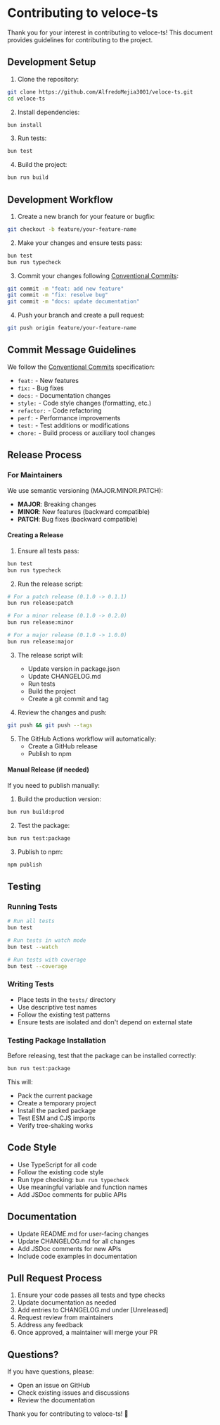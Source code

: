 # Contributing to veloce-ts

Thank you for your interest in contributing to veloce-ts! This document provides guidelines for contributing to the project.

## Development Setup

1. Clone the repository:
```bash
git clone https://github.com/AlfredoMejia3001/veloce-ts.git
cd veloce-ts
```

2. Install dependencies:
```bash
bun install
```

3. Run tests:
```bash
bun test
```

4. Build the project:
```bash
bun run build
```

## Development Workflow

1. Create a new branch for your feature or bugfix:
```bash
git checkout -b feature/your-feature-name
```

2. Make your changes and ensure tests pass:
```bash
bun test
bun run typecheck
```

3. Commit your changes following [Conventional Commits](https://www.conventionalcommits.org/):
```bash
git commit -m "feat: add new feature"
git commit -m "fix: resolve bug"
git commit -m "docs: update documentation"
```

4. Push your branch and create a pull request:
```bash
git push origin feature/your-feature-name
```

## Commit Message Guidelines

We follow the [Conventional Commits](https://www.conventionalcommits.org/) specification:

- `feat:` - New features
- `fix:` - Bug fixes
- `docs:` - Documentation changes
- `style:` - Code style changes (formatting, etc.)
- `refactor:` - Code refactoring
- `perf:` - Performance improvements
- `test:` - Test additions or modifications
- `chore:` - Build process or auxiliary tool changes

## Release Process

### For Maintainers

We use semantic versioning (MAJOR.MINOR.PATCH):

- **MAJOR**: Breaking changes
- **MINOR**: New features (backward compatible)
- **PATCH**: Bug fixes (backward compatible)

#### Creating a Release

1. Ensure all tests pass:
```bash
bun test
bun run typecheck
```

2. Run the release script:
```bash
# For a patch release (0.1.0 -> 0.1.1)
bun run release:patch

# For a minor release (0.1.0 -> 0.2.0)
bun run release:minor

# For a major release (0.1.0 -> 1.0.0)
bun run release:major
```

3. The release script will:
   - Update version in package.json
   - Update CHANGELOG.md
   - Run tests
   - Build the project
   - Create a git commit and tag

4. Review the changes and push:
```bash
git push && git push --tags
```

5. The GitHub Actions workflow will automatically:
   - Create a GitHub release
   - Publish to npm

#### Manual Release (if needed)

If you need to publish manually:

1. Build the production version:
```bash
bun run build:prod
```

2. Test the package:
```bash
bun run test:package
```

3. Publish to npm:
```bash
npm publish
```

## Testing

### Running Tests

```bash
# Run all tests
bun test

# Run tests in watch mode
bun test --watch

# Run tests with coverage
bun test --coverage
```

### Writing Tests

- Place tests in the `tests/` directory
- Use descriptive test names
- Follow the existing test patterns
- Ensure tests are isolated and don't depend on external state

### Testing Package Installation

Before releasing, test that the package can be installed correctly:

```bash
bun run test:package
```

This will:
- Pack the current package
- Create a temporary project
- Install the packed package
- Test ESM and CJS imports
- Verify tree-shaking works

## Code Style

- Use TypeScript for all code
- Follow the existing code style
- Run type checking: `bun run typecheck`
- Use meaningful variable and function names
- Add JSDoc comments for public APIs

## Documentation

- Update README.md for user-facing changes
- Update CHANGELOG.md for all changes
- Add JSDoc comments for new APIs
- Include code examples in documentation

## Pull Request Process

1. Ensure your code passes all tests and type checks
2. Update documentation as needed
3. Add entries to CHANGELOG.md under [Unreleased]
4. Request review from maintainers
5. Address any feedback
6. Once approved, a maintainer will merge your PR

## Questions?

If you have questions, please:
- Open an issue on GitHub
- Check existing issues and discussions
- Review the documentation

Thank you for contributing to veloce-ts! 🚀
